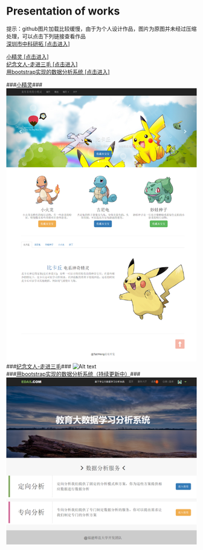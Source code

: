 Presentation of works
=====================
提示：github图片加载比较缓慢，由于为个人设计作品，图片为原图并未经过压缩处理，可以点击下列链接查看作品
</br>
<a href="https://tabweng.github.io/zkyt-index/index.html" target="_blank">深圳市中科研拓  [点击进入]</a>

<a href="https://tabweng.github.io/Bootstrap_smallDemo/index.html" target="_blank">小精灵  [点击进入]</a>
</br>
<a href="https://tabweng.github.io/sanMao/index.html" target="_blank">纪念文人-走进三毛  [点击进入]</a>
</br>
<a href="http://tabweng.github.io/EAS_UI/index.html" target="_blank">用bootstrap实现的数据分析系统  [点击进入]</a>

###<a href="https://tabweng.github.io/Bootstrap_smallDemo/index.html" target="_blank">小精灵</a>###
![Alt text](Bootstrap_smallDemo/t123.png "Optional title")
</br>
###<a href="https://tabweng.github.io/sanMao/index.html" target="_blank">纪念文人-走进三毛</a>###
![Alt text](sanMao/t890.png "Optional title")
</br>
###<a href="http://tabweng.github.io/EAS_UI/index.html" target="_blank">用bootstrap实现的数据分析系统（持续更新中）</a>###
![Alt text](EAS_UI/t456.png "Optional title")
